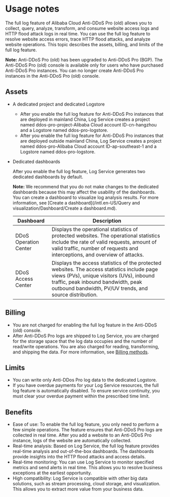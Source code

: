 # Usage notes

The full log feature of Alibaba Cloud Anti-DDoS Pro \(old\) allows you to collect, query, analyze, transform, and consume website access logs and HTTP flood attack logs in real time. You can use the full log feature to resolve website access errors, trace HTTP flood attacks, and analyze website operations. This topic describes the assets, billing, and limits of the full log feature.

**Note:** Anti-DDoS Pro \(old\) has been upgraded to Anti-DDoS Pro \(BGP\). The Anti-DDoS Pro \(old\) console is available only for users who have purchased Anti-DDoS Pro instances. You can no longer create Anti-DDoS Pro instances in the Anti-DDoS Pro \(old\) console.

## Assets

-   A dedicated project and dedicated Logstore
    -   After you enable the full log feature for Anti-DDoS Pro instances that are deployed in mainland China, Log Service creates a project named ddos-pro-project-Alibaba Cloud account ID-cn-hangzhou and a Logstore named ddos-pro-logstore.
    -   After you enable the full log feature for Anti-DDoS Pro instances that are deployed outside mainland China, Log Service creates a project named ddos-pro-Alibaba Cloud account ID-ap-southeast-1 and a Logstore named ddos-pro-logstore.
-   Dedicated dashboards

    After you enable the full log feature, Log Service generates two dedicated dashboards by default.

    **Note:** We recommend that you do not make changes to the dedicated dashboards because this may affect the usability of the dashboards. You can create a dashboard to visualize log analysis results. For more information, see [Create a dashboard](/intl.en-US/Query and visualization/Dashboard/Create a dashboard.md).

    |Dashboard|Description|
    |---------|-----------|
    |DDoS Operation Center|Displays the operational statistics of protected websites. The operational statistics include the rate of valid requests, amount of valid traffic, number of requests and interceptions, and overview of attacks.|
    |DDoS Access Center|Displays the access statistics of the protected websites. The access statistics include page views \(PVs\), unique visitors \(UVs\), inbound traffic, peak inbound bandwidth, peak outbound bandwidth, PV/UV trends, and source distribution.|


## Billing

-   You are not charged for enabling the full log feature in the Anti-DDoS \(old\) console.
-   After Anti-DDoS Pro logs are shipped to Log Service, you are charged for the storage space that the log data occupies and the number of read/write operations. You are also charged for reading, transforming, and shipping the data. For more information, see [Billing methods](https://www.alibabacloud.com/product/log-service/pricing?spm=a3c0i.139163.9288850920.1.7690637avzyiqo).

## Limits

-   You can write only Anti-DDos Pro log data to the dedicated Logstore.
-   If you have overdue payments for your Log Service resources, the full log feature is automatically disabled. To ensure service continuity, you must clear your overdue payment within the prescribed time limit.

## Benefits

-   Ease of use: To enable the full log feature, you only need to perform a few simple operations. The feature ensures that Anti-DDoS Pro logs are collected in real time. After you add a website to an Anti-DDoS Pro instance, logs of the website are automatically collected.
-   Real-time analysis: Based on Log Service, the full log feature provides real-time analysis and out-of-the-box dashboards. The dashboards provide insights into the HTTP flood attacks and access details.
-   Real-time monitoring: You can use Log Service to monitor specified metrics and send alerts in real time. This allows you to resolve business exceptions at the earliest opportunity.
-   High compatibility: Log Service is compatible with other big data solutions, such as stream processing, cloud storage, and visualization. This allows you to extract more value from your business data.

